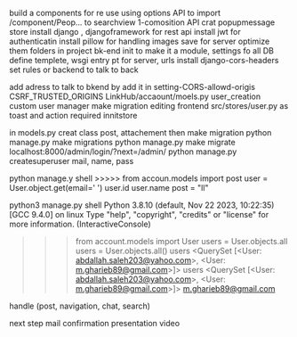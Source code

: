 build a components for re use 
using options API to import /component/Peop... to searchview 1-comosition API
crat popupmessage store
install django , djangoframework for rest api
install jwt for authenticatin
install pillow for handling images save for server optimize them
folders in project bk-end init to make it a module, settings fo all DB define templete, wsgi entry pt for server, urls 
 install django-cors-headers set rules or backend to talk to back

 add adress to talk to bkend by add it in setting-CORS-allowd-origis
 CSRF_TRUSTED_ORIGINS
 LinkHub/accaount/moels.py user_creation custom user manager
 make migration
 editing frontend src/stores/user.py as toast and action required innitstore

 in models.py creat class post, attachement  then make migration 
 python manage.py make migrations
 python manage.py make migrate
 localhost:8000/admin/login/?next=/admin/
python manage.py createsuperuser 
mail, name, pass

python manage.y shell >>>>> from accoun.models import post
user = User.object.get(email='    ')
user.id
user.name
post = "ll"


python3 manage.py shell
Python 3.8.10 (default, Nov 22 2023, 10:22:35) 
[GCC 9.4.0] on linux
Type "help", "copyright", "credits" or "license" for more information.
(InteractiveConsole)
>>> from account.models import User
>>> users = User.objects.all
>>> users = User.objects.all()
>>> users
<QuerySet [<User: abdallah.saleh203@yahoo.com>, <User: m.gharieb89@gmail.com>]>
>>> users
<QuerySet [<User: abdallah.saleh203@yahoo.com>, <User: m.gharieb89@gmail.com>]>
>>> m.gharieb89@gmail.com

 

 handle (post, navigation, chat, search)

 next step mail confirmation
 presentation video
 
 